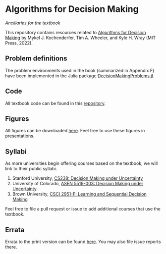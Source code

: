 # Algorithms for Decision Making
*Ancillaries for the textbook*

This repository contains resources related to [Algorithms for Decision Making](https://algorithmsbook.com/decisionmaking) by Mykel J. Kochenderfer, Tim A. Wheeler, and Kyle H. Wray (MIT Press, 2022).

## Problem definitions

The problem environments used in the book (summarized in Appendix F) have been implemented in the Julia package [DecisionMakingProblems.jl](https://algorithmsbook.com/decisionmaking).

## Code

All textbook code can be found in this [repository](https://github.com/algorithmsbooks/decisionmaking-code).

## Figures

All figures can be downloaded [here](https://github.com/algorithmsbooks/decisionmaking-figures). Feel free to use these figures in presentations.

## Syllabi

As more universities begin offering courses based on the textbook, we will link to their public syllabi.

1. Stanford University, [CS238: Decision Making under Uncertainty](https://cs238.stanford.edu/)
2. University of Colorado, [ASEN 5519-003: Decision Making under Uncertainty](https://www.colorado.edu/aerospace/sites/default/files/attached-files/asen_5519-003_dmu.pdf)
3. Brown University, [CSCI 2951-F: Learning and Sequential Decision Making](http://cs.brown.edu/courses/cs2951f/)

Feel free to file a pull request or issue to add additional courses that use the textbook.

## Errata

Errata to the print version can be found [here](https://github.com/algorithmsbooks/decisionmaking). You may also file issue reports there.
